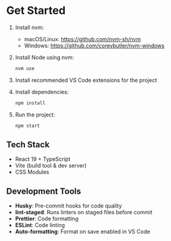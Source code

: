 # Get Started

1. Install nvm:
   - macOS/Linux: https://github.com/nvm-sh/nvm
   - Windows: https://github.com/coreybutler/nvm-windows

2. Install Node using nvm:

   ```bash
   nvm use
   ```

3. Install recommended VS Code extensions for the project

4. Install dependencies:

   ```bash
   npm install
   ```

5. Run the project:
   ```bash
   npm start
   ```

## Tech Stack

- React 19 + TypeScript
- Vite (build tool & dev server)
- CSS Modules

## Development Tools

- **Husky**: Pre-commit hooks for code quality
- **lint-staged**: Runs linters on staged files before commit
- **Prettier**: Code formatting
- **ESLint**: Code linting
- **Auto-formatting**: Format on save enabled in VS Code
